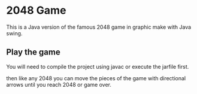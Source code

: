 # 2048 Game

This is a Java version of the famous 2048 game in graphic make with Java swing.

## Play the game

You will need to compile the project using javac or execute the jarfile first.

then like any 2048 you can move the pieces of the game with directional arrows until you reach 2048 or game over.
